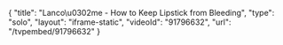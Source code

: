 {
    "title": "Lanco\u0302me - How to Keep Lipstick from Bleeding",
    "type": "solo",
    "layout": "iframe-static",
    "videoId": "91796632",
    "url": "\/tvpembed\/91796632"
}